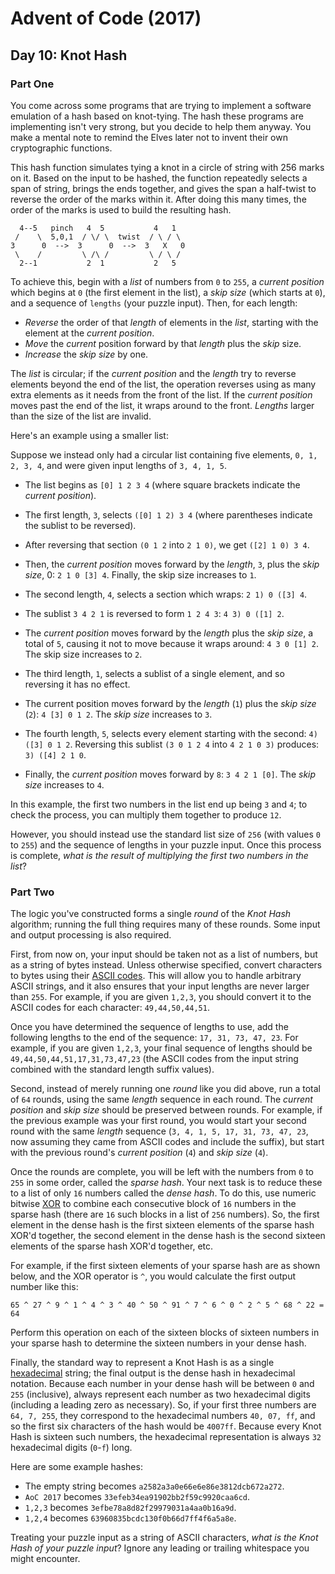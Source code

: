 # Advent of Code (2017)

## Day 10: Knot Hash

### Part One

You come across some programs that are trying to implement a software emulation
of a hash based on knot-tying.  The hash these programs are implementing isn't
very strong, but you decide to help them anyway.  You make a mental note to
remind the Elves later not to invent their own cryptographic functions.

This hash function simulates tying a knot in a circle of string with 256 marks
on it.  Based on the input to be hashed, the function repeatedly selects a span
of string, brings the ends together, and gives the span a half-twist to reverse
the order of the marks within it.  After doing this many times, the order of
the marks is used to build the resulting hash.

```
  4--5   pinch   4  5           4   1
 /    \  5,0,1  / \/ \  twist  / \ / \
3      0  -->  3      0  -->  3   X   0
 \    /         \ /\ /         \ / \ /
  2--1           2  1           2   5
```

To achieve this, begin with a *list* of numbers from `0` to `255`, a *current
position* which begins at `0` (the first element in the list), a *skip size*
(which starts at `0`), and a sequence of `lengths` (your puzzle input).  Then,
for each length:

- *Reverse* the order of that *length* of elements in the *list*, starting with
  the element at the *current position*.
- *Move* the *current* position forward by that *length* plus the *skip* size.
- *Increase* the *skip size* by one.

The *list* is circular; if the *current position* and the *length*
try to reverse elements beyond the end of the list, the operation
reverses using as many extra elements as it needs from the front of
the list. If the *current position* moves past the end of the list,
it wraps around to the front.  *Lengths* larger than the size of
the list are invalid.

Here's an example using a smaller list:

Suppose we instead only had a circular list containing five elements, `0, 1, 2,
3, 4`, and were given input lengths of `3, 4, 1, 5`.

- The list begins as `[0] 1 2 3 4` (where square brackets indicate the *current
  position*).
- The first length, `3`, selects `([0] 1 2) 3 4` (where parentheses indicate
  the sublist to be reversed).
- After reversing that section `(0 1 2` into `2 1 0)`, we get `([2] 1 0) 3 4`.
- Then, the *current position* moves forward by the *length*, `3`, plus the
  *skip size*, 0: `2 1 0 [3] 4`.  Finally, the skip size increases to `1`.

- The second length, `4`, selects a section which wraps: `2 1) 0 ([3] 4`.
- The sublist `3 4 2 1` is reversed to form `1 2 4 3`: `4 3) 0 ([1] 2`.
- The *current position* moves forward by the *length* plus the *skip size*, a
  total of `5`, causing it not to move because it wraps around: `4 3 0 [1] 2`.
  The skip size increases to `2`.

- The third length, `1`, selects a sublist of a single element, and so
  reversing it has no effect.
- The current position moves forward by the *length* (`1`) plus the *skip size*
  (`2`): `4 [3] 0 1 2`.  The *skip size* increases to `3`.

- The fourth length, `5`, selects every element starting with the second: `4)
  ([3] 0 1 2`.  Reversing this sublist `(3 0 1 2 4` into `4 2 1 0 3)` produces:
  `3) ([4] 2 1 0`.
- Finally, the *current position* moves forward by `8`: `3 4 2 1 [0]`.  The
  *skip size* increases to `4`.

In this example, the first two numbers in the list end up being `3` and `4`; to
check the process, you can multiply them together to produce `12`.

However, you should instead use the standard list size of `256` (with values
`0` to `255`) and the sequence of lengths in your puzzle input.  Once this
process is complete, *what is the result of multiplying the first two numbers
in the list*?

### Part Two

The logic you've constructed forms a single *round* of the *Knot Hash*
algorithm; running the full thing requires many of these rounds.  Some input
and output processing is also required.

First, from now on, your input should be taken not as a list of numbers, but as
a string of bytes instead.  Unless otherwise specified, convert characters to
bytes using their [ASCII codes][4].  This will allow you to handle arbitrary
ASCII strings, and it also ensures that your input lengths are never larger
than `255`.  For example, if you are given `1,2,3`, you should convert it to
the ASCII codes for each character: `49,44,50,44,51`.

[4]: https://en.wikipedia.org/wiki/ASCII#Printable_characters

Once you have determined the sequence of lengths to use, add the following
lengths to the end of the sequence: `17, 31, 73, 47, 23`.  For example, if you
are given `1,2,3`, your final sequence of lengths should be
`49,44,50,44,51,17,31,73,47,23` (the ASCII codes from the input string combined
with the standard length suffix values).

Second, instead of merely running one *round* like you did above, run a total
of `64` rounds, using the same *length* sequence in each round. The *current
position* and *skip size* should be preserved between rounds.  For example, if
the previous example was your first round, you would start your second round
with the same *length* sequence (`3, 4, 1, 5, 17, 31, 73, 47, 23`, now assuming
they came from ASCII codes and include the suffix), but start with the previous
round's *current position* (`4`) and *skip size* (`4`).

Once the rounds are complete, you will be left with the numbers from `0` to
`255` in some order, called the *sparse hash*.  Your next task is to reduce
these to a list of only `16` numbers called the *dense hash*.  To do this, use
numeric bitwise [XOR][5] to combine each consecutive block of `16` numbers in
the sparse hash (there are `16` such blocks in a list of `256` numbers).  So,
the first element in the dense hash is the first sixteen elements of the sparse
hash XOR'd together, the second element in the dense hash is the second sixteen
elements of the sparse hash XOR'd together, etc.

[5]: https://en.wikipedia.org/wiki/Bitwise_operation#XOR

For example, if the first sixteen elements of your sparse hash are as shown
below, and the XOR operator is `^`, you would calculate the first output number
like this:

```
65 ^ 27 ^ 9 ^ 1 ^ 4 ^ 3 ^ 40 ^ 50 ^ 91 ^ 7 ^ 6 ^ 0 ^ 2 ^ 5 ^ 68 ^ 22 = 64
```

Perform this operation on each of the sixteen blocks of sixteen numbers in your
sparse hash to determine the sixteen numbers in your dense hash.

Finally, the standard way to represent a Knot Hash is as a single
[hexadecimal][6] string; the final output is the dense hash in hexadecimal
notation.  Because each number in your dense hash will be between `0` and `255`
(inclusive), always represent each number as two hexadecimal digits (including
a leading zero as necessary).  So, if your first three numbers are `64, 7,
255`, they correspond to the hexadecimal numbers `40, 07, ff`, and so the first
six characters of the hash would be `4007ff`.  Because every Knot Hash is
sixteen such numbers, the hexadecimal representation is always `32` hexadecimal
digits (`0`-`f`) long.

[6]: https://en.wikipedia.org/wiki/Hexadecimal

Here are some example hashes:

- The empty string becomes `a2582a3a0e66e6e86e3812dcb672a272`.
- `AoC 2017` becomes `33efeb34ea91902bb2f59c9920caa6cd`.
- `1,2,3` becomes `3efbe78a8d82f29979031a4aa0b16a9d`.
- `1,2,4` becomes `63960835bcdc130f0b66d7ff4f6a5a8e`.

Treating your puzzle input as a string of ASCII characters, *what is the Knot
Hash of your puzzle input*?  Ignore any leading or trailing whitespace you
might encounter.
